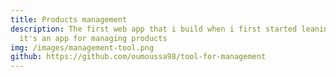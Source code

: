 ```yaml
---
title: Products management
description: The first web app that i build when i first started leaning PHP,
  it's an app for managing products
img: /images/management-tool.png
github: https://github.com/oumoussa98/tool-for-management
---
```

